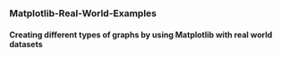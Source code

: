 ### Matplotlib-Real-World-Examples

#### Creating different types of graphs by using Matplotlib with real world datasets
